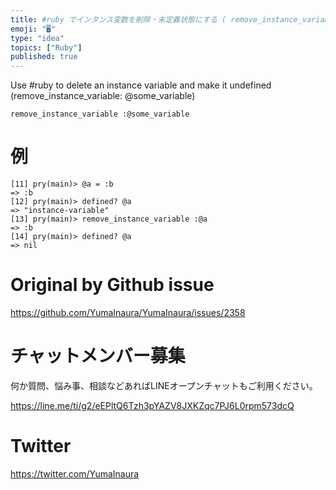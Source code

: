 ```yaml
---
title: #ruby でインタンス変数を削除・未定義状態にする ( remove_instance_variable :@some_variable 
emoji: "🖥"
type: "idea"
topics: ["Ruby"]
published: true
---
```


Use #ruby to delete an instance variable and make it undefined (remove_instance_variable: @some_variable)


`remove_instance_variable :@some_variable`

# 例

```
[11] pry(main)> @a = :b
=> :b
[12] pry(main)> defined? @a
=> "instance-variable"
[13] pry(main)> remove_instance_variable :@a
=> :b
[14] pry(main)> defined? @a
=> nil
```


# Original by Github issue

https://github.com/YumaInaura/YumaInaura/issues/2358








<!-- Update From Qiita API -->

# チャットメンバー募集


何か質問、悩み事、相談などあればLINEオープンチャットもご利用ください。

https://line.me/ti/g2/eEPltQ6Tzh3pYAZV8JXKZqc7PJ6L0rpm573dcQ





# Twitter


https://twitter.com/YumaInaura


<!-- Update From Qiita API -->


